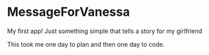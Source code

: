 # MessageForVanessa
My first app! Just something simple that tells a story for my girlfriend

This took me one day to plan and then one day to code. 
